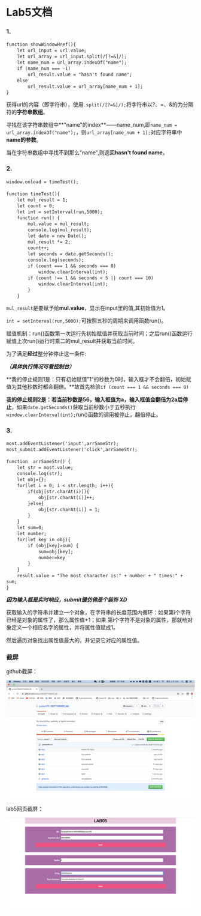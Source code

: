 # Lab5文档

### 1.

```
function showWindowHref(){
    let url_input = url.value;
    let url_array = url_input.split(/[?=&]/);
    let name_num = url_array.indexOf("name");
    if (name_num === -1)
        url_result.value = "hasn't found name";
    else
        url_result.value = url_array[name_num + 1];
}
```

获得url的内容（即字符串），使用`.split(/[?=&]/);`将字符串以?、=、&的为分隔符的**字符串数组**。

寻找在该字符串数组中**"name"的index**——name_num,即`name_num = url_array.indexOf("name");`，则`url_array[name_num + 1];`对应字符串中**name的参数**。

当在字符串数组中寻找不到那么"name",则返回**hasn't found name**。

### 2.

```
window.onload = timeTest();

function timeTest(){
    let mul_result = 1;
    let count = 0;
    let int = setInterval(run,5000);
    function run() {
        mul.value = mul_result;
        console.log(mul_result);
        let date = new Date();
        mul_result *= 2;
        count++;
        let seconds = date.getSeconds();
        console.log(seconds);
        if (count === 1 && seconds === 0)
            window.clearInterval(int);
        if (count !== 1 && seconds < 5 || count === 10)
            window.clearInterval(int);
        }
    }
```

`mul_result`是要赋予给**mul.value**，显示在input里的值,其初始值为1。

`int = setInterval(run,5000);`可按照五秒的周期来调用函数run()。

赋值机制：run()函数第一次运行先初始赋值并获取当前时间；之后run()函数运行赋值上次run()运行时乘二的mul_result并获取当前时间。

为了满足**经过**整分钟停止这一条件: 

 ***（具体执行情况可看控制台）***

**我的停止规则1是：只有初始赋值”1“的秒数为0时，输入框才不会翻倍，初始赋值为其他秒数时都会翻倍。**故首先检验`if (count === 1 && seconds === 0)`

**我的停止规则2是：若当前秒数是56，输入框值为a，输入框值会翻倍为2a后停止**，如果`date.getSeconds()`获取当前秒数小于五秒执行 `window.clearInterval(int);`run()函数的调用被停止，翻倍停止。

### 3.

```
most.addEventListener('input',arrSameStr);
most_submit.addEventListener('click',arrSameStr);

function  arrSameStr() {
    let str = most.value;
    console.log(str);
    let obj={};
    for(let i = 0; i < str.length; i++){
        if(obj[str.charAt(i)]){
            obj[str.charAt(i)]++;
        }else{
            obj[str.charAt(i)] = 1;
        }
    }
    let sum=0;
    let number;
    for(let key in obj){
        if (obj[key]>sum) {
            sum=obj[key];
            number=key
        }
    }
    result.value = "The most character is:" + number + " times:" + sum;
}
```

***因为输入框是实时响应，submit键仿佛是个装饰 XD***

获取输入的字符串并建立一个对象，在字符串的长度范围内循环：如果第i个字符已经是对象的属性了，那么属性值+1；如果 第i个字符不是对象的属性，那就给对象定义一个相应名字的属性，并将属性值赋成1。

然后遍历对象找出属性值最大的，并记录它对应的属性值。

### 截屏

github截屏：

![github截屏](images/github.png)

lab5网页截屏：

![lab截屏](images/lab5_pic.png)





